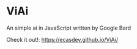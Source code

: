 # ViAi
An simple ai in JavaScript written by Google Bard

Check it out!: https://ecasdev.github.io/ViAi/
